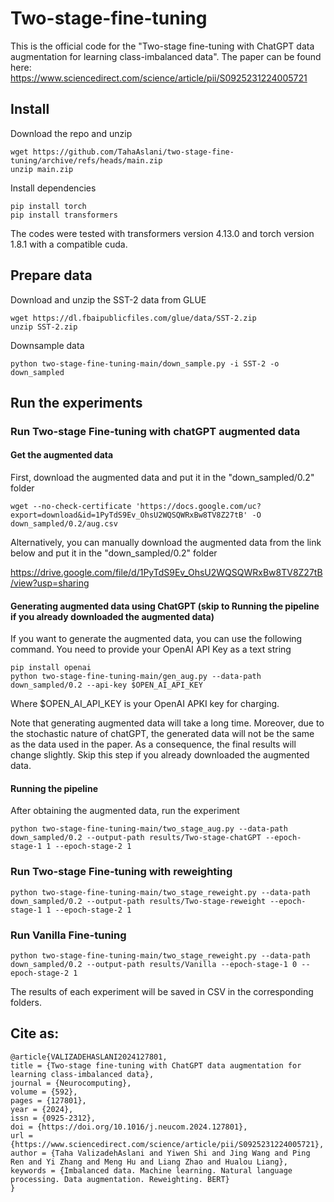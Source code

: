 # Two-stage-fine-tuning
This is the official code for the "Two-stage fine-tuning with ChatGPT data augmentation for learning class-imbalanced data". The paper can be found here:
https://www.sciencedirect.com/science/article/pii/S0925231224005721

## Install
Download the repo and unzip
```
wget https://github.com/TahaAslani/two-stage-fine-tuning/archive/refs/heads/main.zip
unzip main.zip
```

Install dependencies
```
pip install torch
pip install transformers
```
The codes were tested with transformers version 4.13.0 and torch version 1.8.1 with a compatible cuda.

## Prepare data
Download and unzip the SST-2 data from GLUE
```
wget https://dl.fbaipublicfiles.com/glue/data/SST-2.zip
unzip SST-2.zip
```
Downsample data
```
python two-stage-fine-tuning-main/down_sample.py -i SST-2 -o down_sampled
```

## Run the experiments

### Run Two-stage Fine-tuning with chatGPT augmented data
#### Get the augmented data
First, download the augmented data and put it in the "down_sampled/0.2" folder
```
wget --no-check-certificate 'https://docs.google.com/uc?export=download&id=1PyTdS9Ev_OhsU2WQSQWRxBw8TV8Z27tB' -O down_sampled/0.2/aug.csv
```
Alternatively, you can manually download the augmented data from the link below and put it in the "down_sampled/0.2" folder

https://drive.google.com/file/d/1PyTdS9Ev_OhsU2WQSQWRxBw8TV8Z27tB/view?usp=sharing

#### Generating augmented data using ChatGPT (skip to Running the pipeline if you already downloaded the augmented data)
If you want to generate the augmented data, you can use the following command. You need to provide your OpenAI API Key as a text string
```
pip install openai
python two-stage-fine-tuning-main/gen_aug.py --data-path down_sampled/0.2 --api-key $OPEN_AI_API_KEY
```
Where $OPEN_AI_API_KEY is your OpenAI APKI key for charging.

Note that generating augmented data will take a long time. Moreover, due to the stochastic nature of chatGPT, the generated data will not be the same as the data used in the paper. As a consequence, the final results will change slightly. Skip this step if you already downloaded the augmented data.

#### Running the pipeline
After obtaining the augmented data, run the experiment
```
python two-stage-fine-tuning-main/two_stage_aug.py --data-path down_sampled/0.2 --output-path results/Two-stage-chatGPT --epoch-stage-1 1 --epoch-stage-2 1
```

### Run Two-stage Fine-tuning with reweighting
```
python two-stage-fine-tuning-main/two_stage_reweight.py --data-path down_sampled/0.2 --output-path results/Two-stage-reweight --epoch-stage-1 1 --epoch-stage-2 1
```

### Run Vanilla Fine-tuning
```
python two-stage-fine-tuning-main/two_stage_reweight.py --data-path down_sampled/0.2 --output-path results/Vanilla --epoch-stage-1 0 --epoch-stage-2 1
```

The results of each experiment will be saved in CSV in the corresponding folders.

## Cite as:
```
@article{VALIZADEHASLANI2024127801,
title = {Two-stage fine-tuning with ChatGPT data augmentation for learning class-imbalanced data},
journal = {Neurocomputing},
volume = {592},
pages = {127801},
year = {2024},
issn = {0925-2312},
doi = {https://doi.org/10.1016/j.neucom.2024.127801},
url = {https://www.sciencedirect.com/science/article/pii/S0925231224005721},
author = {Taha ValizadehAslani and Yiwen Shi and Jing Wang and Ping Ren and Yi Zhang and Meng Hu and Liang Zhao and Hualou Liang},
keywords = {Imbalanced data. Machine learning. Natural language processing. Data augmentation. Reweighting. BERT}
}
```
